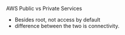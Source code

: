 AWS Public vs Private Services
  - Besides root, not access by default
  - difference between the two is connectivity.
  
